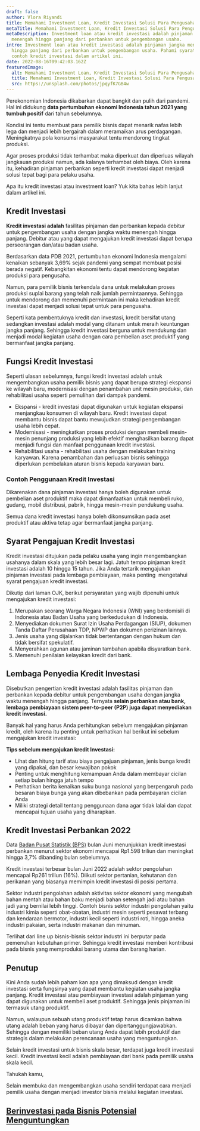 ```yaml
---
draft: false
author: Vlora Riyandi
title: Memahami Investment Loan, Kredit Investasi Solusi Para Pengusaha
metaTitle: Memahami Investment Loan, Kredit Investasi Solusi Para Pengusaha
metaDescription: Investment loan atau kredit investasi adalah pinjaman jangka
  menengah hingga panjang dari perbankan untuk pengembangan usaha.
intro: Investment loan atau kredit investasi adalah pinjaman jangka menengah
  hingga panjang dari perbankan untuk pengembangan usaha. Pahami syarat dan
  contoh kredit investasi dalam artikel ini.
date: 2022-08-16T09:42:03.162Z
featuredImage:
  alt: Memahami Investment Loan, Kredit Investasi Solusi Para Pengusaha
  title: Memahami Investment Loan, Kredit Investasi Solusi Para Pengusaha
  src: https://unsplash.com/photos/jpqyfK7GB4w
---
```

Perekonomian Indonesia dikabarkan dapat bangkit dan pulih dari pandemi. Hal ini didukung **data pertumbuhan ekonomi Indonesia tahun 2021 yang tumbuh positif** dari tahun sebelumnya. 

Kondisi ini tentu membuat para pemilik bisnis dapat menarik nafas lebih lega dan menjadi lebih bergairah dalam meramaikan arus perdagangan. Meningkatnya pola konsumsi masyarakat tentu mendorong tingkat produksi.

Agar proses produksi tidak terhambat maka diperkuat dan diperluas wilayah jangkauan produksi namun, ada kalanya terhambat oleh biaya. Oleh karena itu, kehadiran pinjaman perbankan seperti kredit investasi dapat menjadi solusi tepat bagi para pelaku usaha.

Apa itu kredit investasi atau investment loan? Yuk kita bahas lebih lanjut dalam artikel ini.

## Kredit Investasi

**Kredit investasi adalah** fasilitas pinjaman dan perbankan kepada debitur untuk pengembangan usaha dengan jangka waktu menengah hingga panjang. Debitur atau yang dapat mengajukan kredit investasi dapat berupa perseorangan dan/atau badan usaha. 

Berdasarkan data PDB 2021, pertumbuhan ekonomi Indonesia mengalami kenaikan sebanyak 3,69% sejak pandemi yang sempat membuat posisi berada negatif. Kebangkitan ekonomi tentu dapat mendorong kegiatan produksi para pengusaha. 

Namun, para pemilik bisnis terkendala dana untuk melakukan proses produksi suplai barang yang telah naik jumlah permintaannya. Sehingga untuk mendorong dan memenuhi permintaan ini maka kehadiran kredit investasi dapat menjadi solusi tepat untuk para pengusaha.

Seperti kata pembentuknya kredit dan investasi, kredit bersifat utang sedangkan investasi adalah modal yang ditanam untuk meraih keuntungan jangka panjang. Sehingga kredit investasi berguna untuk mendukung dan menjadi modal kegiatan usaha dengan cara pembelian aset produktif yang bermanfaat jangka panjang.

## Fungsi Kredit Investasi

Seperti ulasan sebelumnya, fungsi kredit investasi adalah untuk mengembangkan usaha pemilik bisnis yang dapat berupa strategi ekspansi ke wilayah baru, modernisasi dengan penambahan unit mesin produksi, dan rehabilitasi usaha seperti pemulihan dari dampak pandemi.

* Ekspansi - kredit investasi dapat digunakan untuk kegiatan ekspansi menjangkau konsumen di wilayah baru. Kredit investasi dapat membantu bisnis dapat bantu mewujudkan strategi pengembangan usaha lebih cepat.
* Modernisasi - meningkatkan proses produksi dengan membeli mesin-mesin penunjang produksi yang lebih efektif menghasilkan barang dapat menjadi fungsi dan manfaat penggunaan kredit investasi.
* Rehabilitasi usaha - rehabilitasi usaha dengan melakukan training karyawan. Karena penambahan dan perluasan bisnis sehingga diperlukan pembelakan aturan bisnis kepada karyawan baru.

### Contoh Penggunaan Kredit Investasi

Dikarenakan dana pinjaman investasi hanya boleh digunakan untuk pembelian aset produktif maka dapat dimanfaatkan untuk membeli ruko, gudang, mobil distribusi, pabrik, hingga mesin-mesin pendukung usaha.

Semua dana kredit investasi hanya boleh dikonsumsikan pada aset produktif atau aktiva tetap agar bermanfaat jangka panjang.

## Syarat Pengajuan Kredit Investasi

Kredit investasi ditujukan pada pelaku usaha yang ingin mengembangkan usahanya dalam skala yang lebih besar lagi. Jatuh tempo pinjaman kredit investasi adalah 10 hingga 15 tahun. Jika Anda tertarik mengajukan pinjaman investasi pada lembaga pembiayaan, maka penting  mengetahui syarat pengajuan kredit investasi.

Dikutip dari laman OJK, berikut persyaratan yang wajib dipenuhi untuk mengajukan kredit investasi:

1. Merupakan seorang Warga Negara Indonesia (WNI) yang berdomisili di Indonesia atau Badan Usaha yang berkedudukan di Indonesia.
2. Menyediakan dokumen Surat Izin Usaha Perdagangan (SIUP), dokumen Tanda Daftar Perusahaan TDP, NPWP dan dokumen perizinan lainnya.
3. Jenis usaha yang dijalankan tidak bertentangan dengan hukum dan tidak bersifat spekulatif.
4. Menyerahkan agunan atau jaminan tambahan apabila disyaratkan bank.
5. Memenuhi penilaian kelayakan kredit dari bank.

## Lembaga Penyedia Kredit Investasi

Disebutkan pengertian kredit investasi adalah fasilitas pinjaman dan perbankan kepada debitur untuk pengembangan usaha dengan jangka waktu menengah hingga panjang. Ternyata **selain perbankan atau bank, lembaga pembiayaan sistem peer-to-peer (P2P) juga dapat menyediakan kredit investasi.**

Banyak hal yang harus Anda perhitungkan sebelum mengajukan pinjaman kredit, oleh karena itu penting untuk perhatikan hal berikut ini sebelum mengajukan kredit investasi:

**Tips sebelum mengajukan kredit Investasi:**

* Lihat dan hitung tarif atau biaya pengajuan pinjaman, jenis bunga kredit yang dipakai, dan besar kewajiban pokok
* Penting untuk menghitung kemampuan Anda dalam membayar cicilan setiap bulan hingga jatuh tempo
* Perhatikan berita kenaikan suku bunga nasional yang berpengaruh pada besaran biaya bunga yang akan dibebankan pada pembayaran cicilan Anda
* Miliki strategi detail tentang penggunaan dana agar tidak lalai dan dapat mencapai tujuan usaha yang diharapkan.

## Kredit Investasi Perbankan 2022

Data [Badan Pusat Statistik (BPS)](https://www.bps.go.id/indicator/13/633/1/posisi-kredit-investasi-perbankan-menurut-sektor-ekonomi-format-baru-.html) bulan Juni menunjukkan kredit investasi perbankan menurut sektor ekonomi mencapai Rp1.598 triliun dan meningkat hingga 3,7% dibanding bulan sebelumnya.

Kredit investasi terbesar bulan Juni 2022 adalah sektor pengolahan mencapai Rp261 triliun (16%). Diikuti sektor pertanian, kehutanan dan perikanan yang biasanya memimpin kredit investasi di posisi pertama.

Sektor industri pengolahan adalah aktivitas sektor ekonomi yang mengubah bahan mentah atau bahan baku menjadi bahan setengah jadi atau bahan jadi yang bernilai lebih tinggi. Contoh bisnis sektor industri pengolahan yaitu industri kimia seperti obat-obatan, industri mesin seperti pesawat terbang dan kendaraan bermotor, industri kecil seperti industri roti, hingga aneka industri pakaian, serta industri makanan dan minuman.

Terlihat dari line up bisnis-bisnis sektor industri ini berputar pada pemenuhan kebutuhan primer. Sehingga kredit investasi memberi kontribusi pada bisnis yang memproduksi barang utama dan barang harian.

## Penutup

Kini Anda sudah lebih paham kan apa yang dimaksud dengan kredit investasi serta fungsinya yang dapat membantu kegiatan usaha jangka panjang. Kredit investasi atau pembiayaan investasi adalah pinjaman yang dapat digunakan untuk membeli aset produktif. Sehingga jenis pinjaman ini termasuk utang produktif.

Namun, walaupun sebuah utang produktif tetap harus dicamkan bahwa utang adalah beban yang harus dibayar dan dipertanggungjawabkan. Sehingga dengan memiliki beban utang Anda dapat lebih produktif dan strategis dalam melakukan perencanaan usaha yang menguntungkan.

Selain kredit investasi untuk bisnis skala besar, terdapat juga kredit investasi kecil. Kredit investasi kecil adalah pembiayaan dari bank pada pemilik usaha skala kecil. 

Tahukah kamu,

Selain membuka dan mengembangkan usaha sendiri terdapat cara menjadi pemilik usaha dengan menjadi investor bisnis melalui kegiatan investasi. 

## [Berinvestasi pada Bisnis Potensial Menguntungkan](https://landx.id/project/?utm_source=Blog&utm_medium=organic+keyword&utm_campaign=blog&utm_id=Blog)